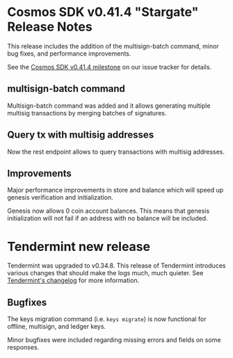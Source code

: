# Cosmos SDK v0.41.4 "Stargate" Release Notes

This release includes the addition of the multisign-batch command, minor bug fixes, and performance improvements.

See the [Cosmos SDK v0.41.4 milestone](https://github.com/cosmos/cosmos-sdk/milestone/40?closed=1) on our issue tracker for details.

## multisign-batch command

Multisign-batch command was added and it allows generating multiple multisig transactions by merging batches of signatures.

## Query tx with multisig addresses

Now the rest endpoint allows to query transactions with multisig addresses.

## Improvements

Major performance improvements in store and balance which will speed up genesis verification and initialization.

Genesis now allows 0 coin account balances. This means that genesis initialization will not fail if an address with no balance will be included.

# Tendermint new release

Tendermint was upgraded to v0.34.8. This release of Tendermint introduces various changes that should make the logs much, much quieter. See [Tendermint's changelog](https://github.com/tendermint/tendermint/blob/v0.34.8/CHANGELOG.md#v0.34.8) for more information.


## Bugfixes

The keys migration command (i.e. `keys migrate`) is now functional for offline, multisign, and ledger keys.

Minor bugfixes were included regarding missing errors and fields on some responses.
